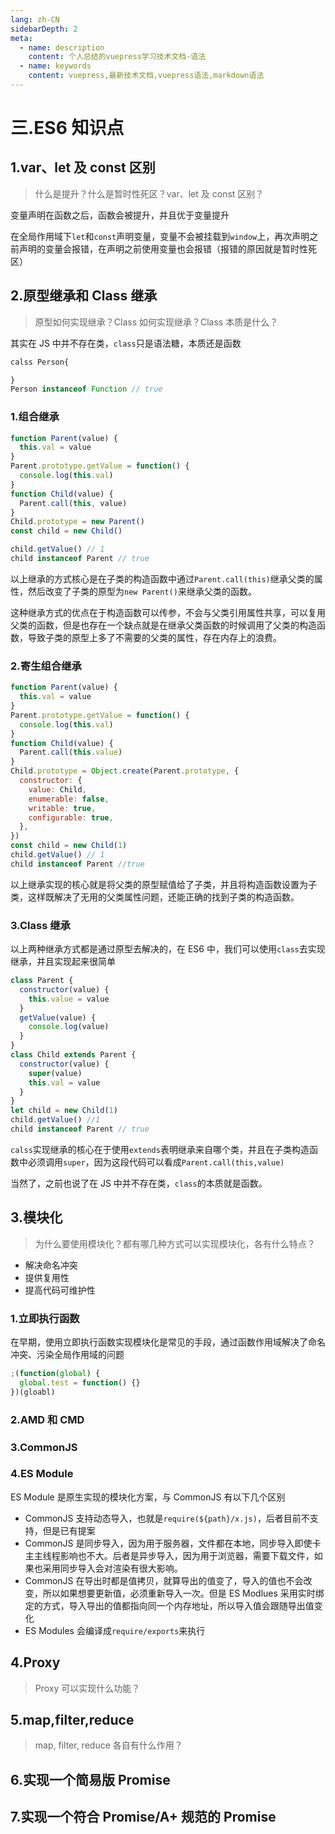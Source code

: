 ```yaml
---
lang: zh-CN
sidebarDepth: 2
meta:
  - name: description
    content: 个人总结的vuepress学习技术文档-语法
  - name: keywords
    content: vuepress,最新技术文档,vuepress语法,markdown语法
---
```


# 三.ES6 知识点

## 1.var、let 及 const 区别

> 什么是提升？什么是暂时性死区？var、let 及 const 区别？

变量声明在函数之后，函数会被提升，并且优于变量提升

在全局作用域下`let`和`const`声明变量，变量不会被挂载到`window`上，再次声明之前声明的变量会报错，在声明之前使用变量也会报错（报错的原因就是暂时性死区）

## 2.原型继承和 Class 继承

> 原型如何实现继承？Class 如何实现继承？Class 本质是什么？

其实在 JS 中并不存在类，`class`只是语法糖，本质还是函数

```js
calss Person{

}
Person instanceof Function // true
```

### 1.组合继承

```js
function Parent(value) {
  this.val = value
}
Parent.prototype.getValue = function() {
  console.log(this.val)
}
function Child(value) {
  Parent.call(this, value)
}
Child.prototype = new Parent()
const child = new Child()

child.getValue() // 1
child instanceof Parent // true
```

以上继承的方式核心是在子类的构造函数中通过`Parent.call(this)`继承父类的属性，然后改变了子类的原型为`new Parent()`来继承父类的函数。

这种继承方式的优点在于构造函数可以传参，不会与父类引用属性共享，可以复用父类的函数，但是也存在一个缺点就是在继承父类函数的时候调用了父类的构造函数，导致子类的原型上多了不需要的父类的属性，存在内存上的浪费。

### 2.寄生组合继承

```js
function Parent(value) {
  this.val = value
}
Parent.prototype.getValue = function() {
  console.log(this.val)
}
function Child(value) {
  Parent.call(this.value)
}
Child.prototype = Object.create(Parent.prototype, {
  constructor: {
    value: Child,
    enumerable: false,
    writable: true,
    configurable: true,
  },
})
const child = new Child(1)
child.getValue() // 1
child instanceof Parent //true
```

以上继承实现的核心就是将父类的原型赋值给了子类，并且将构造函数设置为子类，这样既解决了无用的父类属性问题，还能正确的找到子类的构造函数。

### 3.Class 继承

以上两种继承方式都是通过原型去解决的，在 ES6 中，我们可以使用`class`去实现继承，并且实现起来很简单

```js
class Parent {
  constructor(value) {
    this.value = value
  }
  getValue(value) {
    console.log(value)
  }
}
class Child extends Parent {
  constructor(value) {
    super(value)
    this.val = value
  }
}
let child = new Child(1)
child.getValue() //1
child instanceof Parent // true
```

`calss`实现继承的核心在于使用`extends`表明继承来自哪个类，并且在子类构造函数中必须调用`super`，因为这段代码可以看成`Parent.call(this,value)`

当然了，之前也说了在 JS 中并不存在类，`class`的本质就是函数。

## 3.模块化

> 为什么要使用模块化？都有哪几种方式可以实现模块化，各有什么特点？

- 解决命名冲突
- 提供复用性
- 提高代码可维护性

### 1.立即执行函数

在早期，使用立即执行函数实现模块化是常见的手段，通过函数作用域解决了命名冲突、污染全局作用域的问题

```js
;(function(global) {
  global.test = function() {}
})(gloabl)
```

### 2.AMD 和 CMD

### 3.CommonJS

### 4.ES Module

ES Module 是原生实现的模块化方案，与 CommonJS 有以下几个区别

- CommonJS 支持动态导入，也就是`require(${path}/x.js)`，后者目前不支持，但是已有提案
- CommonJS 是同步导入，因为用于服务器，文件都在本地，同步导入即使卡主主线程影响也不大。后者是异步导入，因为用于浏览器，需要下载文件，如果也采用同步导入会对渲染有很大影响。
- CommonJS 在导出时都是值拷贝，就算导出的值变了，导入的值也不会改变，所以如果想要更新值，必须重新导入一次。但是 ES Modlues 采用实时绑定的方式，导入导出的值都指向同一个内存地址，所以导入值会跟随导出值变化
- ES Modules 会编译成`require/exports`来执行

## 4.Proxy

> Proxy 可以实现什么功能？

## 5.map,filter,reduce

> map, filter, reduce 各自有什么作用？

## 6.实现一个简易版 Promise

## 7.实现一个符合 Promise/A+ 规范的 Promise
